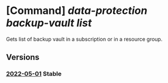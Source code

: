 # [Command] _data-protection backup-vault list_

Gets list of backup vault in a subscription or in a resource group.

## Versions

### [2022-05-01](/Resources/mgmt-plane/L3N1YnNjcmlwdGlvbnMve30vcmVzb3VyY2Vncm91cHMve30vcHJvdmlkZXJzL21pY3Jvc29mdC5kYXRhcHJvdGVjdGlvbi9iYWNrdXB2YXVsdHM=/2022-05-01.xml) **Stable**

<!-- mgmt-plane /subscriptions/{}/resourcegroups/{}/providers/microsoft.dataprotection/backupvaults 2022-05-01 -->
